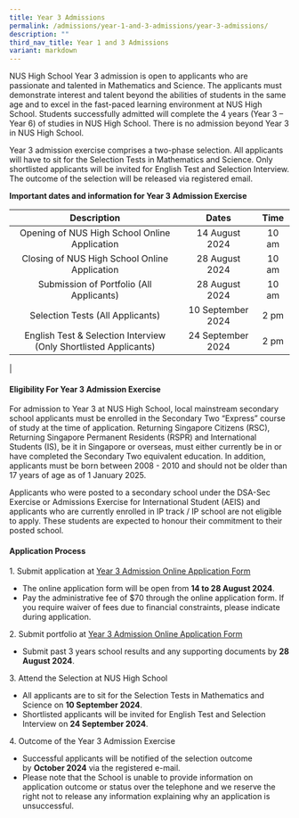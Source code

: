 ```yaml
---
title: Year 3 Admissions
permalink: /admissions/year-1-and-3-admissions/year-3-admissions/
description: ""
third_nav_title: Year 1 and 3 Admissions
variant: markdown
---
```

NUS High School Year 3 admission is open to applicants who are passionate and talented in Mathematics and Science. The applicants must demonstrate interest and talent beyond the abilities of students in the same age and to excel in the fast-paced learning environment at NUS High School. Students successfully admitted will complete the 4 years (Year 3 – Year 6) of studies in NUS High School. There is no admission beyond Year 3 in NUS High School.

Year 3 admission exercise comprises a two-phase selection. All applicants will have to sit for the Selection Tests in Mathematics and Science. Only shortlisted applicants will be invited for English Test and Selection Interview. The outcome of the selection will be released via registered email.

**Important dates and information for Year 3 Admission Exercise**

| Description | Dates | Time |
|:---:|:---:|:---:|
| Opening of NUS High School Online Application | 14 August 2024 | 10 am |
| Closing of NUS High School Online Application | 28 August 2024 | 10 am |
| Submission of Portfolio (All Applicants) | 28 August 2024 | 10 am |
| Selection Tests (All Applicants) | 10 September 2024 | 2 pm |
|  English Test & Selection Interview (Only Shortlisted Applicants) | 24 September 2024 |  2 pm |
|

#### **Eligibility For Year 3 Admission Exercise**
For admission to Year 3 at NUS High School, local mainstream secondary school applicants must be enrolled in the Secondary Two “Express” course of study at the time of application. Returning Singapore Citizens (RSC), Returning Singapore Permanent Residents (RSPR) and International Students (IS), be it in Singapore or overseas, must either currently be in or have completed the Secondary Two equivalent education. In addition, applicants must be born between 2008 - 2010 and should not be older than 17 years of age as of 1 January 2025.

Applicants who were posted to a secondary school under the DSA-Sec Exercise or Admissions Exercise for International Student (AEIS) and applicants who are currently enrolled in IP track / IP school are not eligible to apply. These students are expected to honour their commitment to their posted school.

#### **Application Process**
1\. Submit application at [Year 3 Admission Online Application Form](https://go.gov.sg/nush-ay2025-y3-admission) 

*  The online application form will be open from **14 to 28 August 2024**.
*   Pay the administrative fee of $70 through the online application form. If you require waiver of fees due to financial constraints, please indicate during application.

2\. Submit portfolio at [Year 3 Admission Online Application Form](https://go.gov.sg/nush-ay2025-y3-admission) 
*   Submit past 3 years school results and any supporting documents by **28 August 2024**. 

3\. Attend the Selection at NUS High School
*   All applicants are to sit for the Selection Tests in Mathematics and Science on **10 September 2024**.
*   Shortlisted applicants will be invited for English Test and Selection Interview on **24 September 2024**.

4\. Outcome of the Year 3 Admission Exercise
*   Successful applicants will be notified of the selection outcome by **October 2024** via the registered e-mail.
*   Please note that the School is unable to provide information on application outcome or status over the telephone and we reserve the right not to release any information explaining why an application is unsuccessful.